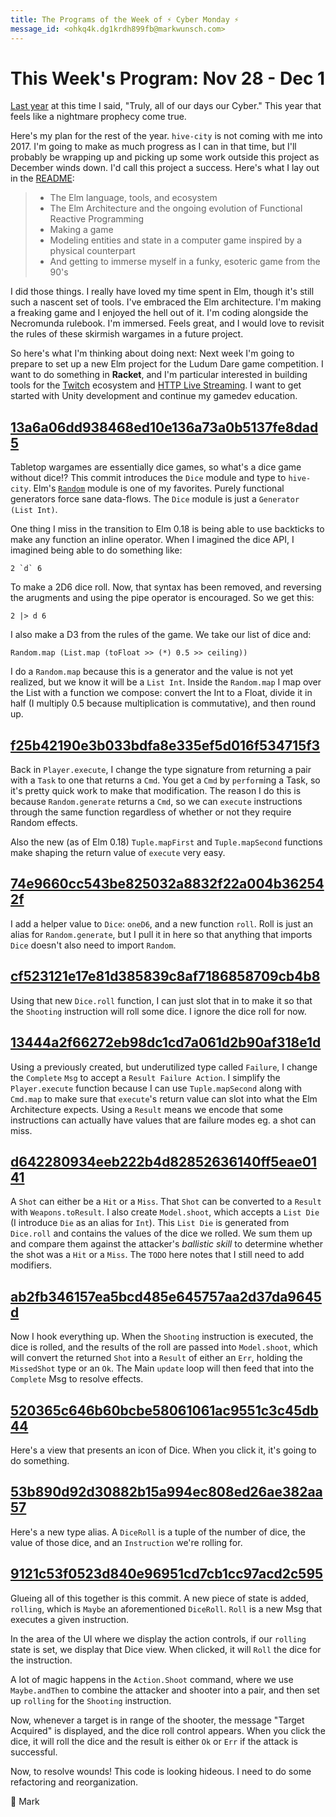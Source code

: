 ```yaml
---
title: The Programs of the Week of ⚡ Cyber Monday ⚡
message_id: <ohkq4k.dg1krdh899fb@markwunsch.com>
---
```


This Week's Program: Nov 28 - Dec 1
===================================

[Last year][last-year] at this time I said, "Truly, all of our days
our Cyber." This year that feels like a nightmare prophecy come
true.

Here's my plan for the rest of the year. `hive-city` is not coming
with me into 2017. I'm going to make as much progress as I can in that
time, but I'll probably be wrapping up and picking up some work
outside this project as December winds down. I'd call this project a
success. Here's what I lay out in the
[README](https://github.com/mwunsch/hive-city/blob/master/README.md):

> + The Elm language, tools, and ecosystem
> + The Elm Architecture and the ongoing evolution of Functional
>   Reactive Programming
> + Making a game
> + Modeling entities and state in a computer game inspired by a
>   physical counterpart
> + And getting to immerse myself in a funky, esoteric game from the
>   90's

I did those things. I really have loved my time spent in Elm, though
it's still such a nascent set of tools. I've embraced the Elm
architecture. I'm making a freaking game and I enjoyed the hell out of
it. I'm coding alongside the Necromunda rulebook. I'm immersed. Feels
great, and I would love to revisit the rules of these skirmish
wargames in a future project.

So here's what I'm thinking about doing next: Next week I'm going to
prepare to set up a new Elm project for the Ludum Dare game
competition. I want to do something in **Racket**, and I'm particular
interested in building tools for the [Twitch](https://dev.twitch.tv)
ecosystem and
[HTTP Live Streaming](https://en.wikipedia.org/wiki/HTTP_Live_Streaming). I
want to get started with Unity development and continue my gamedev
education.

## [13a6a06dd938468ed10e136a73a0b5137fe8dad5][dice]

Tabletop wargames are essentially dice games, so what's a dice game
without dice!? This commit introduces the `Dice` module and type to
`hive-city`. Elm's
[`Random`](http://package.elm-lang.org/packages/elm-lang/core/5.0.0/Random)
module is one of my favorites. Purely functional generators force sane
data-flows. The `Dice` module is just a `Generator (List Int)`.

One thing I miss in the transition to Elm 0.18 is being able to use
backticks to make any function an inline operator. When I imagined the
dice API, I imagined being able to do something like:

    2 `d` 6

To make a 2D6 dice roll. Now, that syntax has been removed, and
reversing the arugments and using the pipe operator is encouraged. So
we get this:

    2 |> d 6

I also make a D3 from the rules of the game. We take our list of dice
and:

    Random.map (List.map (toFloat >> (*) 0.5 >> ceiling))

I do a `Random.map` because this is a generator and the value is not
yet realized, but we know it will be a `List Int`. Inside the
`Random.map` I map over the List with a function we compose: convert
the Int to a Float, divide it in half (I multiply 0.5 because
multiplication is commutative), and then round up.

## [f25b42190e3b033bdfa8e335ef5d016f534715f3][execute]

Back in `Player.execute`, I change the type signature from returning a
pair with a `Task` to one that returns a `Cmd`. You get a `Cmd` by
`perform`ing a Task, so it's pretty quick work to make that
modification. The reason I do this is because `Random.generate`
returns a `Cmd`, so we can `execute` instructions through the same
function regardless of whether or not they require Random effects.

Also the new (as of Elm 0.18) `Tuple.mapFirst` and `Tuple.mapSecond`
functions make shaping the return value of `execute` very easy.

## [74e9660cc543be825032a8832f22a004b362542f][roll]

I add a helper value to `Dice`: `oneD6`, and a new function
`roll`. Roll is just an alias for `Random.generate`, but I pull it in
here so that anything that imports `Dice` doesn't also need to import
`Random`.

## [cf523121e17e81d385839c8af7186858709cb4b8][oned6]

Using that new `Dice.roll` function, I can just slot that in to make
it so that the `Shooting` instruction will roll some dice. I ignore
the dice roll for now.

## [13444a2f66272eb98dc1cd7a061d2b90af318e1d][failure]

Using a previously created, but underutilized type called `Failure`, I
change the `Complete` `Msg` to accept a `Result Failure Action`. I
simplify the `Player.execute` function because I can use
`Tuple.mapSecond` along with `Cmd.map` to make sure that `execute`'s
return value can slot into what the Elm Architecture expects. Using a
`Result` means we encode that some instructions can actually have
values that are failure modes eg. a shot can miss.

## [d642280934eeb222b4d82852636140ff5eae0141][shot]

A `Shot` can either be a `Hit` or a `Miss`. That `Shot` can be
converted to a `Result` with `Weapons.toResult`. I also create
`Model.shoot`, which accepts a `List Die` (I introduce `Die` as an
alias for `Int`). This `List Die` is generated from `Dice.roll` and
contains the values of the dice we rolled. We sum them up and compare
them against the attacker's _ballistic skill_ to determine whether the
shot was a `Hit` or a `Miss`. The `TODO` here notes that I still need
to add modifiers.

## [ab2fb346157ea5bcd485e645757aa2d37da9645d][missedshot]

Now I hook everything up. When the `Shooting` instruction is executed,
the dice is rolled, and the results of the roll are passed into
`Model.shoot`, which will convert the returned `Shot` into a `Result` of
either an `Err`, holding the `MissedShot` type or an `Ok`. The Main
`update` loop will then feed that into the `Complete` Msg to resolve
effects.

## [520365c646b60bcbe58061061ac9551c3c45db44][viewRoll]

Here's a view that presents an icon of Dice. When you click it, it's
going to do something.

## [53b890d92d30882b15a994ec808ed26ae382aa57][diceroll]

Here's a new type alias. A `DiceRoll` is a tuple of the number of
dice, the value of those dice, and an `Instruction` we're rolling for.

## [9121c53f0523d840e96951cd7cb1cc97acd2c595][rolling]

Glueing all of this together is this commit. A new piece of state is
added, `rolling`, which is `Maybe` an aforementioned
`DiceRoll`. `Roll` is a new Msg that executes a given instruction.

In the area of the UI where we display the action controls, if our
`rolling` state is set, we display that Dice view. When clicked, it
will `Roll` the dice for the instruction.

A lot of magic happens in the `Action.Shoot` command, where we use
`Maybe.andThen` to combine the attacker and shooter into a pair, and
then set up `rolling` for the `Shooting` instruction.

Now, whenever a target is in range of the shooter, the message "Target
Acquired" is displayed, and the dice roll control appears. When you
click the dice, it will roll the dice and the result is either `Ok` or
`Err` if the attack is successful.

Now, to resolve wounds! This code is looking hideous. I need to do
some refactoring and reorganization.

🎲 Mark

[last-year]: http://www.markwunsch.com/tinyletter/2015/12/cyber_week.html

[dice]: https://github.com/mwunsch/hive-city/commit/13a6a06dd938468ed10e136a73a0b5137fe8dad5

[execute]: https://github.com/mwunsch/hive-city/commit/f25b42190e3b033bdfa8e335ef5d016f534715f3

[roll]: https://github.com/mwunsch/hive-city/commit/74e9660cc543be825032a8832f22a004b362542f

[oned6]: https://github.com/mwunsch/hive-city/commit/cf523121e17e81d385839c8af7186858709cb4b8

[failure]: https://github.com/mwunsch/hive-city/commit/13444a2f66272eb98dc1cd7a061d2b90af318e1d

[shot]: https://github.com/mwunsch/hive-city/commit/d642280934eeb222b4d82852636140ff5eae0141

[missedshot]: https://github.com/mwunsch/hive-city/commit/ab2fb346157ea5bcd485e645757aa2d37da9645d

[viewRoll]: https://github.com/mwunsch/hive-city/commit/520365c646b60bcbe58061061ac9551c3c45db44

[diceroll]: https://github.com/mwunsch/hive-city/commit/53b890d92d30882b15a994ec808ed26ae382aa57

[rolling]: https://github.com/mwunsch/hive-city/commit/9121c53f0523d840e96951cd7cb1cc97acd2c595
